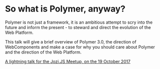 # So what is Polymer, anyway?

Polymer is not just a framework, it is an ambitious attempt to scry into the future and inform the present - to steward and direct the evolution of the Web Platform.

This talk will give a brief overview of Polymer 3.0, the direction of WebComponents and make a case for why you should care about Polymer and the direction of the Web Platform.

[A lightning talk for the Jozi.JS Meetup, on the 19 October 2017](https://www.meetup.com/Jozi-JS/events/243167225)
